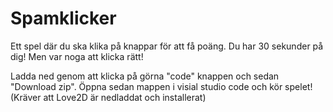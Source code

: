 # Spamklicker
Ett spel där du ska klika på knappar för att få poäng. Du har 30 sekunder på dig! Men var noga att klicka rätt!

Ladda ned genom att klicka på görna "code" knappen och sedan "Download zip". Öppna sedan mappen i visial studio code och kör spelet!
(Kräver att Love2D är nedladdat och installerat)
